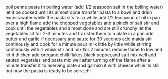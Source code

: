 boil penne pasta in boiling water (add 1/2 teaspoon salt in the boiling water)
let it be cooked until its almost done
transfer pasta to a bowl and drain excess water
while the pasta sits for a while add 1/2 teaspoon of oil in pan over a high flame add the chopped vegetables and a pinch of salt
stir and cook until the vegetables and almost done and are still crunchy 
let the vegetables sit for 2-3 minutes and transfer them to a plate
in a pan add butter and garlic if necessary and saute for 30 seconds
add maida
stir continously and cook for a minute
pour milk little by little while stirring continously with a whisk
stir and mix for 2 minutes
reduce flame to low and let it thicken
add oregano,chilli flakes,black pepper,and salt
mix well
add sauted vegetales and pasta
mix well after turning off the flame after a minute
transfer it to aserving plate and garnish it with cheese while its still hot
now the pasta is ready to be served!!